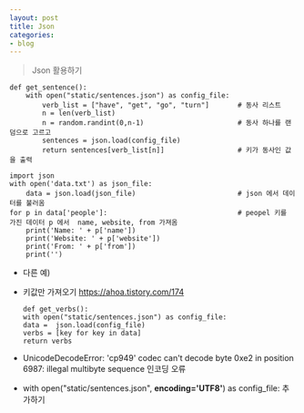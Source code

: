 ```yaml
---
layout: post
title: Json
categories:
- blog
---
```


> Json 활용하기



    def get_sentence():     
        with open("static/sentences.json") as config_file:
            verb_list = ["have", "get", "go", "turn"]       # 동사 리스트
            n = len(verb_list)
            n = random.randint(0,n-1)                       # 동사 하나를 랜덤으로 고르고
            sentences = json.load(config_file)
            return sentences[verb_list[n]]                  # 키가 동사인 값을 출력 
            
    import json
    with open('data.txt') as json_file:  
        data = json.load(json_file)                         # json 에서 데이터를 불러옴
    for p in data['people']:                                # peopel 키를 가진 데이터 p 에서  name, website, from 가져옴
        print('Name: ' + p['name'])                   
        print('Website: ' + p['website'])
        print('From: ' + p['from'])
        print('')
        
* 다른 예)

* 키값만 가져오기 https://ahoa.tistory.com/174

      
      def get_verbs():
      with open("static/sentences.json") as config_file:
      data =  json.load(config_file)
      verbs = [key for key in data]
      return verbs

* UnicodeDecodeError: 'cp949' codec can't decode byte 0xe2 in position 6987: illegal multibyte sequence 인코딩 오류
* with open("static/sentences.json", **encoding='UTF8'**) as config_file:  추가하기
